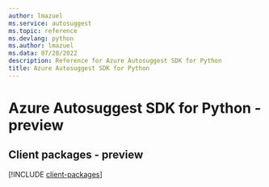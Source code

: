 ```yaml
---
author: lmazuel
ms.service: autosuggest
ms.topic: reference
ms.devlang: python
ms.author: lmazuel
ms.data: 07/28/2022
description: Reference for Azure Autosuggest SDK for Python
title: Azure Autosuggest SDK for Python
---
```

# Azure Autosuggest SDK for Python - preview

## Client packages - preview
[!INCLUDE [client-packages](autosuggest-client-index.md)]
